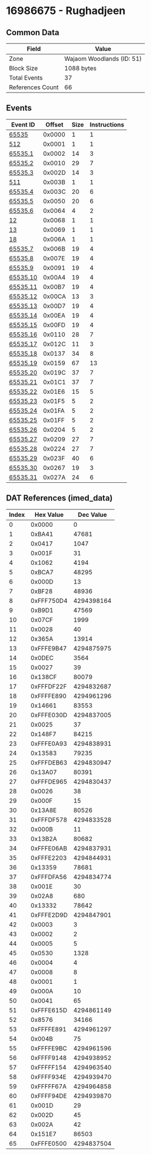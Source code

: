 # 16986675 - Rughadjeen

## Common Data

| Field            | Value                     |
|------------------|---------------------------|
| Zone             | Wajaom Woodlands (ID: 51) |
| Block Size       | 1088 bytes                |
| Total Events     | 37                        |
| References Count | 66                        |

## Events

| Event ID                  | Offset   |   Size |   Instructions |
|---------------------------|----------|--------|----------------|
| [65535](./65535.md)       | 0x0000   |      1 |              1 |
| [512](./512.md)           | 0x0001   |      1 |              1 |
| [65535.1](./65535.1.md)   | 0x0002   |     14 |              3 |
| [65535.2](./65535.2.md)   | 0x0010   |     29 |              7 |
| [65535.3](./65535.3.md)   | 0x002D   |     14 |              3 |
| [511](./511.md)           | 0x003B   |      1 |              1 |
| [65535.4](./65535.4.md)   | 0x003C   |     20 |              6 |
| [65535.5](./65535.5.md)   | 0x0050   |     20 |              6 |
| [65535.6](./65535.6.md)   | 0x0064   |      4 |              2 |
| [12](./12.md)             | 0x0068   |      1 |              1 |
| [13](./13.md)             | 0x0069   |      1 |              1 |
| [18](./18.md)             | 0x006A   |      1 |              1 |
| [65535.7](./65535.7.md)   | 0x006B   |     19 |              4 |
| [65535.8](./65535.8.md)   | 0x007E   |     19 |              4 |
| [65535.9](./65535.9.md)   | 0x0091   |     19 |              4 |
| [65535.10](./65535.10.md) | 0x00A4   |     19 |              4 |
| [65535.11](./65535.11.md) | 0x00B7   |     19 |              4 |
| [65535.12](./65535.12.md) | 0x00CA   |     13 |              3 |
| [65535.13](./65535.13.md) | 0x00D7   |     19 |              4 |
| [65535.14](./65535.14.md) | 0x00EA   |     19 |              4 |
| [65535.15](./65535.15.md) | 0x00FD   |     19 |              4 |
| [65535.16](./65535.16.md) | 0x0110   |     28 |              7 |
| [65535.17](./65535.17.md) | 0x012C   |     11 |              3 |
| [65535.18](./65535.18.md) | 0x0137   |     34 |              8 |
| [65535.19](./65535.19.md) | 0x0159   |     67 |             13 |
| [65535.20](./65535.20.md) | 0x019C   |     37 |              7 |
| [65535.21](./65535.21.md) | 0x01C1   |     37 |              7 |
| [65535.22](./65535.22.md) | 0x01E6   |     15 |              5 |
| [65535.23](./65535.23.md) | 0x01F5   |      5 |              2 |
| [65535.24](./65535.24.md) | 0x01FA   |      5 |              2 |
| [65535.25](./65535.25.md) | 0x01FF   |      5 |              2 |
| [65535.26](./65535.26.md) | 0x0204   |      5 |              2 |
| [65535.27](./65535.27.md) | 0x0209   |     27 |              7 |
| [65535.28](./65535.28.md) | 0x0224   |     27 |              7 |
| [65535.29](./65535.29.md) | 0x023F   |     40 |              6 |
| [65535.30](./65535.30.md) | 0x0267   |     19 |              3 |
| [65535.31](./65535.31.md) | 0x027A   |     24 |              6 |

## DAT References (imed_data)

|   Index | Hex Value   |   Dec Value |
|---------|-------------|-------------|
|       0 | 0x0000      |           0 |
|       1 | 0xBA41      |       47681 |
|       2 | 0x0417      |        1047 |
|       3 | 0x001F      |          31 |
|       4 | 0x1062      |        4194 |
|       5 | 0xBCA7      |       48295 |
|       6 | 0x000D      |          13 |
|       7 | 0xBF28      |       48936 |
|       8 | 0xFFF750D4  |  4294398164 |
|       9 | 0xB9D1      |       47569 |
|      10 | 0x07CF      |        1999 |
|      11 | 0x0028      |          40 |
|      12 | 0x365A      |       13914 |
|      13 | 0xFFFE9B47  |  4294875975 |
|      14 | 0x0DEC      |        3564 |
|      15 | 0x0027      |          39 |
|      16 | 0x138CF     |       80079 |
|      17 | 0xFFFDF22F  |  4294832687 |
|      18 | 0xFFFFE890  |  4294961296 |
|      19 | 0x14661     |       83553 |
|      20 | 0xFFFE030D  |  4294837005 |
|      21 | 0x0025      |          37 |
|      22 | 0x148F7     |       84215 |
|      23 | 0xFFFE0A93  |  4294838931 |
|      24 | 0x13583     |       79235 |
|      25 | 0xFFFDEB63  |  4294830947 |
|      26 | 0x13A07     |       80391 |
|      27 | 0xFFFDE965  |  4294830437 |
|      28 | 0x0026      |          38 |
|      29 | 0x000F      |          15 |
|      30 | 0x13A8E     |       80526 |
|      31 | 0xFFFDF578  |  4294833528 |
|      32 | 0x000B      |          11 |
|      33 | 0x13B2A     |       80682 |
|      34 | 0xFFFE06AB  |  4294837931 |
|      35 | 0xFFFE2203  |  4294844931 |
|      36 | 0x13359     |       78681 |
|      37 | 0xFFFDFA56  |  4294834774 |
|      38 | 0x001E      |          30 |
|      39 | 0x02A8      |         680 |
|      40 | 0x13332     |       78642 |
|      41 | 0xFFFE2D9D  |  4294847901 |
|      42 | 0x0003      |           3 |
|      43 | 0x0002      |           2 |
|      44 | 0x0005      |           5 |
|      45 | 0x0530      |        1328 |
|      46 | 0x0004      |           4 |
|      47 | 0x0008      |           8 |
|      48 | 0x0001      |           1 |
|      49 | 0x000A      |          10 |
|      50 | 0x0041      |          65 |
|      51 | 0xFFFE615D  |  4294861149 |
|      52 | 0x8576      |       34166 |
|      53 | 0xFFFFE891  |  4294961297 |
|      54 | 0x004B      |          75 |
|      55 | 0xFFFFE9BC  |  4294961596 |
|      56 | 0xFFFF9148  |  4294938952 |
|      57 | 0xFFFFF154  |  4294963540 |
|      58 | 0xFFFF934E  |  4294939470 |
|      59 | 0xFFFFF67A  |  4294964858 |
|      60 | 0xFFFF94DE  |  4294939870 |
|      61 | 0x001D      |          29 |
|      62 | 0x002D      |          45 |
|      63 | 0x002A      |          42 |
|      64 | 0x151E7     |       86503 |
|      65 | 0xFFFE0500  |  4294837504 |
